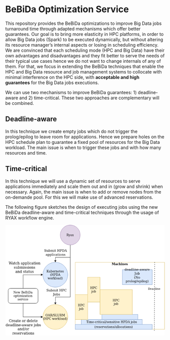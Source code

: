 # BeBiDa Optimization Service

This repository provides the BeBiDa optimizations to improve Big Data jobs turnaround time through adapted mechanisms which offer better guarantees. Our goal is to bring more elasticity in HPC platforms, in order to allow Big Data jobs (Spark) to be executed dynamically, but without altering its resource manager’s internal aspects or losing in scheduling efficiency. We are convinced that each scheduling mode (HPC and Big Data) have their own advantages and disadvantages and they fit better to serve the needs of their typical use cases hence we do not want to change internals of any of them. For that, we focus in extending the BeBiDa techniques that enable the HPC and Big Data resource and job management systems to collocate with minimal interference on the HPC side, with **acceptable and high guarantees** for the Big Data jobs executions.

We can use two mechanisms to improve BeBiDa guarantees: 1) deadline-aware and 2) time-critical. These two approaches are complementary will be combined.

## Deadline-aware
In this technique we create empty jobs which do not trigger the prolog/epilog to leave room for applications. Hence we prepare holes on the HPC schedule plan to guarantee a fixed pool of resources for the Big Data workload. The main issue is when to trigger these jobs and with how many resources and time.

## Time-critical
In this technique we will use a dynamic set of resources to serve applications immediately and scale them out and in (grow and shrink) when necessary. Again, the main issue is when to add or remove nodes from the on-demande pool. For this we will make use of advanced reservations.

The following figure sketches the design of executing jobs using the new BeBiDa deadline-aware and time-critical techniques through the usage of RYAX workflow engine.

![BeBiDa optimizations 1{caption=High-level view of the deadline-aware and time-critical BeBiDa mechanisms.}](./figureBOS.png?raw=true)

 
